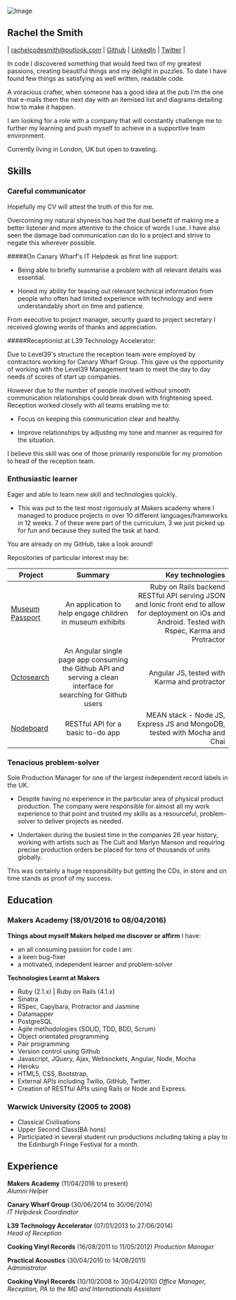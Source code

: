![Image](http://i.imgur.com/I9C7mnF.jpg?&raw=1)


## Rachel the Smith

| rachelcodesmith@outlook.com |
[Github](https://github.com/rachelsmithcode) | [LinkedIn](https://uk.linkedin.com/in/rachel-smith-1489a458) | [Twitter](@RachelCodeCraft) |

In code I discovered something that would feed two of my greatest passions, creating beautiful things and my delight in puzzles. To date I have found few things as satisfying as well written, readable code.

A voracious crafter, when someone has a good idea at the pub I'm the one that e-mails them the next day with an itemised list and diagrams detailing how to make it happen.

I am looking for a role with a company that will constantly challenge me to further my learning and push myself to achieve in a supportive team environment.

Currently living in London, UK but open to traveling.

## Skills

### Careful communicator

Hopefully my CV will attest the truth of this for me.

Overcoming my natural shyness has had the dual benefit of making me a better listener and more attentive to the choice of words I use. I have also seen the damage bad communication can do to a project and strive to negate this wherever possible.

#####On Canary Wharf's IT Helpdesk as first line support:

  + Being able to briefly summarise a problem with       all relevant details was essential.

  + Honed my ability for teasing out relevant technical information from people who often had limited experience with technology and were understandably short on time and patience.

From executive to project manager, security guard to project secretary I received glowing words of thanks and appreciation.

#####Receptionist at L39 Technology Accelerator:

  Due to Level39's structure the reception team were employed by contractors working for Canary
  Wharf Group. This gave us the opportunity of working with the Level39 Management team to meet the day to day needs of scores of start up companies.

  However due to the number of people involved without smooth communication relationships could break down with frightening speed. Reception worked closely with all teams enabling me to:

  + Focus on keeping this communication clear and healthy.

  + Improve relationships by adjusting my tone and manner as required for the situation.

I believe this skill was one of those primarily responsible for my promotion to head of the reception team.


### Enthusiastic learner

Eager and able to learn new skill and technologies quickly.

- This was put to the test most rigorously at Makers academy where I managed to produce projects in over 10 different languages/frameworks in 12 weeks. 7 of these were part of the curriculum, 3 we just picked up for fun and because they suited the task at hand.

You are already on my GitHub, take a look around!

Repositories of particular interest may be:

| Project        | Summary          | Key technologies|
| ------------- |:-------------:| -----:|
| [Museum Passport](https://github.com/rachelsmithcode/frontend_museum_passport.git)      | An application to help engage children in museum exhibits | Ruby on Rails backend RESTful API serving JSON and Ionic front end to allow for deployment on iOs and Android. Tested with Rspec, Karma and Protractor |
| [Octosearch](https://github.com/rachelsmithcode/octo-search.git)      | An Angular single page app consuming the Github API and serving a clean interface for searching for Github users       |   Angular JS, tested with Karma and protractor |
| [Nodeboard](https://github.com/rachelsmithcode/nodeboard.git) | RESTful API for a basic to-do app | MEAN stack - Node JS, Express JS and MongoDB, tested with Mocha and Chai |


### Tenacious problem-solver

Sole Production Manager for one of the largest independent record labels in the UK.

  + Despite having no experience in the particular area of physical product production. The company were responsible for almost all my work experience to that point and trusted my skills as a resourceful, problem-solver to deliver projects as needed.

  + Undertaken during the busiest time in the companies 26 year history, working with artists such as The Cult and Marlyn Manson and requiring precise production orders be placed for tens of thousands of units globally.

This was certainly a huge responsibility but getting the CDs, in store and on time stands as proof of my success.   

## Education

### Makers Academy (18/01/2016 to 08/04/2016)

**Things about myself Makers helped me discover or affirm**
I have:
- an all consuming passion for code
I am:
- a keen bug-fixer
- a motivated, independent learner and problem-solver

**Technologies Learnt at Makers**
+ Ruby (2.1.x) | Ruby on Rails (4.1.x)
+ Sinatra
+ RSpec, Capybara, Protractor and Jasmine
+ Datamapper
+ PostgreSQL
+ Agile methodologies (SOLID, TDD, BDD, Scrum)
+ Object orientated programming
+ Pair programming
+ Version control using Github
+ Javascript, JQuery, Ajax, Websockets, Angular, Node, Mocha
+ Heroku
+ HTML5, CSS, Bootstrap,
+ External APIs including Twilio, GitHub, Twitter.
+ Creation of RESTful APIs using Rails or Node and Express.

### Warwick University (2005 to 2008)

- Classical Civilisations
- Upper Second Class(BA hons)
- Participated in several student run productions including taking a play to the Edinburgh Fringe Festival for a month.

## Experience

**Makers Academy** (11/04/2016 to present)  
*Alumni Helper*

**Canary Wharf Group** (30/06/2014 to 30/06/2014)  
*IT Helpdesk Coordinator*  

**L39 Technology Accelerator** (07/01/2013 to 27/06/2014)   
*Head of Reception*  

**Cooking Vinyl Records** (16/08/2011 to 11/05/2012)
*Production Manager*  

**Practical Acoustics** (30/04/2010 to 14/08/2011)  
*Administrator*  

**Cooking Vinyl Records** (10/10/2008 to 30/04/2010)
*Office Manager, Reception, PA to the MD and Internationals Assistant*  
